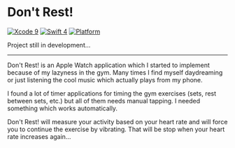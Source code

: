 # Don't Rest!

[![Xcode 9](https://img.shields.io/badge/Xcode-9-blue.svg)](https://developer.apple.com/xcode/)
[![Swift 4](https://img.shields.io/badge/Swift-4-blue.svg)](https://swift.org/)
[![Platform](https://img.shields.io/badge/platforms-macOS-blue.svg)](https://developer.apple.com/platforms/)

Project still in development...

-----

Don't Rest! is an Apple Watch application which I started to implement because of my lazyness in the gym. Many times I find myself daydreaming or just listening the cool music which actually plays from my phone.

I found a lot of timer applications for timing the gym exercises (sets, rest between sets, etc.) but all of them needs manual tapping. I needed something which works automatically.

Don't Rest! will measure your activity based on your heart rate and will force you to continue the exercise by vibrating. That will be stop when your heart rate increases again...